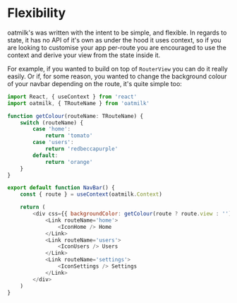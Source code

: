 # Flexibility

oatmilk's was written with the intent to be simple, and flexible. In regards to state, it has no API of it's own as under the hood it uses context, so if you are looking to customise your app per-route you are encouraged to use the context and derive your view from the state inside it.

For example, if you wanted to build on top of `RouterView` you can do it really easily. Or if, for some reason, you wanted to change the background colour of your navbar depending on the route, it's quite simple too:

```js Navbar.tsx
import React, { useContext } from 'react'
import oatmilk, { TRouteName } from 'oatmilk'

function getColour(routeName: TRouteName) {
    switch (routeName) {
        case 'home':
            return 'tomato'
        case 'users':
            return 'redbeccapurple'
        default:
            return 'orange'
    }
}

export default function NavBar() {
    const { route } = useContext(oatmilk.Context)

    return (
        <div css={{ backgroundColor: getColour(route ? route.view : '') }}>
            <Link routeName='home'>
                <IconHome /> Home
            </Link>
            <Link routeName='users'>
                <IconUsers /> Users
            </Link>
            <Link routeName='settings'>
                <IconSettings /> Settings
            </Link>
        </div>
    )
}
```
